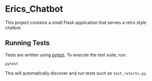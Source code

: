 # Erics_Chatbot

This project contains a small Flask application that serves a retro style chatbot.

## Running Tests

Tests are written using [pytest](https://pytest.org). To execute the test suite, run:

```bash
pytest
```

This will automatically discover and run tests such as `test_retorts.py`.
